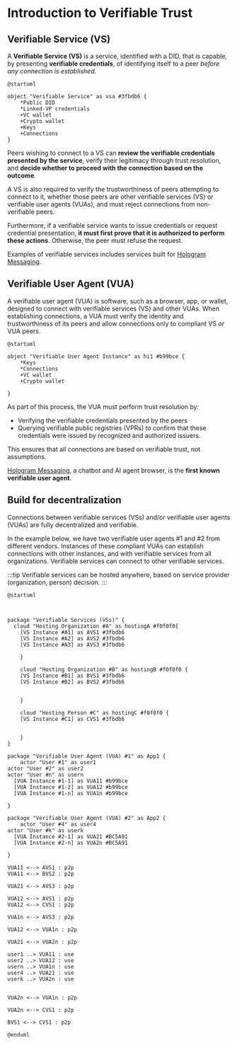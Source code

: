# Introduction to Verifiable Trust

## Verifiable Service (VS)

A **Verifiable Service (VS)** is a service, identified with a DID, that is capable, by presenting **verifiable credentials**, of identifying itself to a peer *before any connection is established*.

```plantuml
@startuml

object "Verifiable Service" as vsa #3fbdb6 {
    *Public DID
    *Linked-VP credentials
    +VC wallet
    +Crypto wallet
    +Keys
    +Connections
}
```

Peers wishing to connect to a VS can **review the verifiable credentials presented by the service**, verify their legitimacy through trust resolution, and **decide whether to proceed with the connection based on the outcome**.

A VS is also required to verify the trustworthiness of peers attempting to connect to it, whether those peers are other verifiable services (VS) or verifiable user agents (VUAs), and must reject connections from non-verifiable peers.

Furthermore, if a verifiable service wants to issue credentials or request credential presentation, **it must first prove that it is authorized to perform these actions**. Otherwise, the peer must refuse the request.

Examples of verifiable services includes services built for [Hologram Messaging](https://hologram.zone).

## Verifiable User Agent (VUA)

A verifiable user agent (VUA) is software, such as a browser, app, or wallet, designed to connect with verifiable services (VS) and other VUAs. When establishing connections, a VUA must verify the identity and trustworthiness of its peers and allow connections only to compliant VS or VUA peers.

```plantuml
@startuml

object "Verifiable User Agent Instance" as hi1 #b99bce {
    *Keys
    *Connections
    +VC wallet
    +Crypto wallet
    
}
```

As part of this process, the VUA must perform trust resolution by:

- Verifying the verifiable credentials presented by the peers
- Querying verifiable public registries (VPRs) to confirm that these credentials were issued by recognized and authorized issuers.

This ensures that all connections are based on verifiable trust, not assumptions.

[Hologram Messaging](https://hologram.zone), a chatbot and AI agent browser, is the **first known verifiable user agent**.

## Build for decentralization

Connections between verifiable services (VSs) and/or verifiable user agents (VUAs) are fully decentralized and verifiable.

In the example below, we have two verifiable user agents #1 and #2 from different vendors. Instances of these compliant VUAs can establish connections with other instances, and with verifiable services from all organizations. Verifiable services can connect to other verifiable services.

:::tip
Verifiable services can be hosted anywhere, based on service provider (organization, person) decision.
:::

```plantuml
@startuml



package "Verifiable Services (VSs)" {
  cloud "Hosting Organization #A" as hostingA #f0f0f0{
    [VS Instance #A1] as AVS1 #3fbdb6
    [VS Instance #A2] as AVS2 #3fbdb6
    [VS Instance #A3] as AVS3 #3fbdb6
    
    }

    cloud "Hosting Organization #B" as hostingB #f0f0f0 {
    [VS Instance #B1] as BVS1 #3fbdb6
    [VS Instance #B2] as BVS2 #3fbdb6
    
    
    }

    cloud "Hosting Person #C" as hostingC #f0f0f0 {
    [VS Instance #C1] as CVS1 #3fbdb6
    
    
    }
}

package "Verifiable User Agent (VUA) #1" as App1 {
    actor "User #1" as user1
actor "User #2" as user2
actor "User #n" as usern
  [VUA Instance #1-1] as VUA11 #b99bce
  [VUA Instance #1-2] as VUA12 #b99bce
  [VUA Instance #1-n] as VUA1n #b99bce
  
}

package "Verifiable User Agent (VUA) #2" as App2 {
    actor "User #4" as user4
actor "User #k" as userk
  [VUA Instance #2-1] as VUA21 #BC5A91
  [VUA Instance #2-n] as VUA2n #BC5A91
  
}

VUA11 <--> AVS1 : p2p
VUA11 <--> BVS2 : p2p

VUA21 <--> AVS3 : p2p

VUA12 <--> AVS1 : p2p
VUA12 <--> CVS1 : p2p

VUA1n <--> AVS3 : p2p

VUA12 <--> VUA1n : p2p

VUA21 <--> VUA2n : p2p

user1 ..> VUA11 : use
user2 ..> VUA12 : use
usern ..> VUA1n : use
user4 ..> VUA21 : use
userk ..> VUA2n : use


VUA2n <--> VUA1n : p2p

VUA2n <--> CVS1 : p2p

BVS1 <--> CVS1 : p2p

@enduml

```